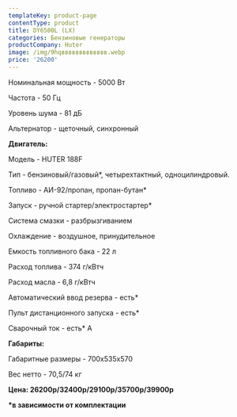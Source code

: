 ```yaml
---
templateKey: product-page
contentType: product
title: DY6500L (LX)
categories: Бензиновые генераторы
productCompany: Huter
image: /img/9hqввввввввввввв.webp
price: '26200'
---
```

Номинальная мощность - 5000 Вт

Частота - 50 Гц

Уровень шума - 81 дБ

Альтернатор - щеточный, синхронный

**Двигатель:**

Модель - HUTER 188F

Тип - бензиновый/газовый*, четырехтактный, одноцилиндровый.

Топливо - АИ-92/пропан, пропан-бутан*

Запуск - ручной стартер/электростартер*

Система смазки - разбрызгиванием

Охлаждение - воздушное, принудительное

Емкость топливного бака - 22 л

Расход топлива - 374 г/кВтч

Расход масла - 6,8 г/кВтч

Автоматический ввод резерва - есть*

Пульт дистанционного запуска - есть*

Сварочный ток - есть* А

**Габариты:**

Габаритные размеры - 700х535х570

Вес нетто - 70,5/74 кг

**Цена: 26200р/32400р/29100р/35700р/39900р**

**\*в зависимости от комплектации**
